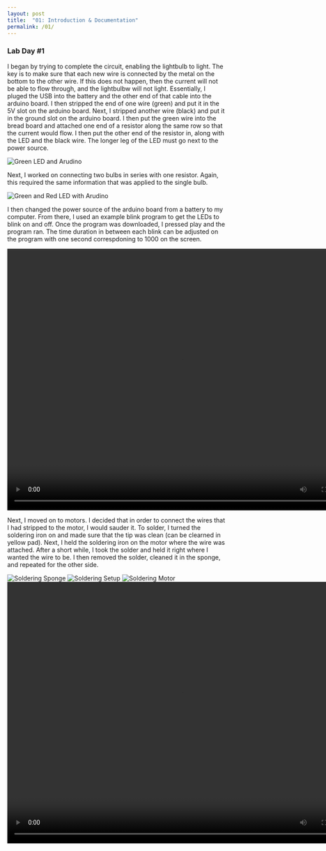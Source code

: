 ```yaml
---
layout: post
title:  "01: Introduction & Documentation"
permalink: /01/
---
```


### **Lab Day #1** 

I began by trying to complete the circuit, enabling the lightbulb to light. The key is to make sure that each new wire is connected by the metal on the bottom to the other wire. If this does not happen, then the current will not be able to flow through, and the lightbulbw will not light. Essentially, I pluged the USB into the battery and the other end of that cable into the arduino board. I then stripped the end of one wire (green) and put it in the 5V slot on the arduino board. Next, I stripped another wire (black) and put it in the ground slot on the arduino board. I then put the green wire into the bread board and attached one end of a resistor along the same row so that the current would flow. I then put the other end of the resistor in, along with the LED and the black wire. The longer leg of the LED must go next to the power source. 

<img src="IMG_1839.JPG" alt="Green LED and Arudino">



Next, I worked on connecting two bulbs in series with one resistor. Again, this required the same information that was applied to the single bulb. 

<img src="IMG_1844.JPG" alt="Green and Red LED with Arudino">



I then changed the power source of the arduino board from a battery to my computer. From there, I used an example blink program to get the LEDs to blink on and off. Once the program was downloaded, I pressed play and the program ran. The time duration in between each blink can be adjusted on the program with one second correspdoning to 1000 on the screen. 

<video width="800" height="600" controls>
	<source src="IMG_1860.mov" type="video/mp4">
</video>



Next, I moved on to motors. I decided that in order to connect the wires that I had stripped to the motor, I would sauder it. To solder, I turned the soldering iron on and made sure that the tip was clean (can be clearned in yellow pad). Next, I held the soldering iron on the motor where the wire was attached. After a short while, I took the solder and held it right where I wanted the wire to be. I then removed the solder, cleaned it in the sponge, and repeated for the other side. 

<img src="IMG_1854.JPG" alt="Soldering Sponge">

<img src="IMG_1851.JPG" alt="Soldering Setup">

<img src="IMG_1855.JPG" alt="Soldering Motor">

<video width="800" height="600" controls>
	<source src="IMG_1857.mov" type="video/mp4">
</video>
